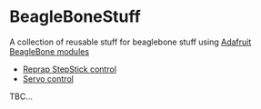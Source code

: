 # BeagleBoneStuff
A collection of reusable stuff for beaglebone stuff using [Adafruit BeagleBone modules](https://github.com/adafruit/adafruit-beaglebone-io-python)

* [Reprap StepStick control](https://github.com/b38tn1k/BeagleBoneStuff/blob/master/stepper.py)
* [Servo control](https://github.com/b38tn1k/BeagleBoneStuff/blob/master/servo.py)

TBC...
